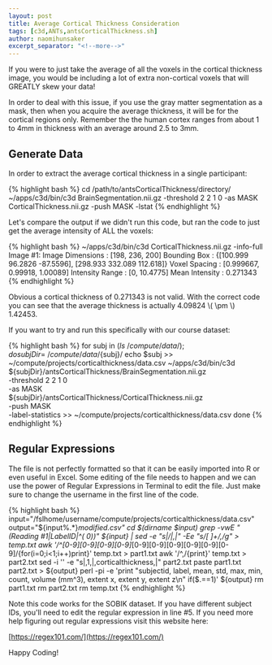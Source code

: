 ```yaml
---
layout: post
title: Average Cortical Thickness Consideration
tags: [c3d,ANTs,antsCorticalThickness.sh]
author: naomihunsaker
excerpt_separator: "<!--more-->"
---
```


If you were to just take the average of all the voxels in the cortical thickness image, you would be including a lot of extra non-cortical voxels that will GREATLY skew your data!

<!-- more -->

In order to deal with this issue, if you use the gray matter segmentation as a mask, then when you acquire the average thickness, it will be for the cortical regions only. Remember the the human cortex ranges from about 1 to 4mm in thickness with an average around 2.5 to 3mm. 

## Generate Data

In order to extract the average cortical thickness in a single participant:

{% highlight bash %}
cd /path/to/antsCorticalThickness/directory/
~/apps/c3d/bin/c3d BrainSegmentation.nii.gz -threshold 2 2 1 0 -as MASK CorticalThickness.nii.gz -push MASK -lstat
{% endhighlight %}

Let's compare the output if we didn't run this code, but ran the code to just get the average intensity of ALL the voxels:

{% highlight bash %}
~/apps/c3d/bin/c3d CorticalThickness.nii.gz -info-full
Image #1:
  Image Dimensions   : [198, 236, 200]
  Bounding Box       : {[100.999 96.2826 -87.5596], [298.933 332.089 112.618]}
  Voxel Spacing      : [0.999667, 0.99918, 1.00089]
  Intensity Range    : [0, 10.4775]
  Mean Intensity     : 0.271343
{% endhighlight %}

Obvious a cortical thickness of 0.271343 is not valid. With the correct code you can see that the average thickness is actually 4.09824 \\( \pm \\) 1.42453.

If you want to try and run this specifically with our course dataset:

{% highlight bash %}
for subj in $(ls ~/compute/data/); do 
subjDir=~/compute/data/${subj}/
echo $subj >> ~/compute/projects/corticalthickness/data.csv 
~/apps/c3d/bin/c3d \
${subjDir}/antsCorticalThickness/BrainSegmentation.nii.gz \
-threshold 2 2 1 0 \
-as MASK \
${subjDir}/antsCorticalThickness/CorticalThickness.nii.gz \
-push MASK \
-label-statistics >> ~/compute/projects/corticalthickness/data.csv
done
{% endhighlight %}

## Regular Expressions

The file is not perfectly formatted so that it can be easily imported into R or even useful in Excel. Some editing of the file needs to happen and we can use the power of Regular Expressions in Terminal to edit the file. Just make sure to change the username in the first line of the code.

{% highlight bash %}
input="/fslhome/username/compute/projects/corticalthickness/data.csv"
output="${input%.*}_modified.csv"
cd $(dirname $input)
grep -vwE "(Reading #1|LabelID|^(    0))" ${input} | sed -e "s|/|,|" -Ee "s/[ ]+/,/g" > temp.txt
awk '/^[0-9][0-9][0-9][0-9]_[0-9][0-9][0-9][0-9][0-9][0-9]/{for(i=0;i<1;i++)print}' temp.txt > part1.txt
awk '/^,/{print}' temp.txt > part2.txt
sed -i '' -e "s|,1,|,corticalthickness,|" part2.txt 
paste part1.txt part2.txt > ${output}
perl -pi -e 'print "subjectid, label, mean, std, max, min, count, volume (mm^3), extent x, extent y, extent z\n" if($.==1)' ${output}
rm part1.txt
rm part2.txt
rm temp.txt
{% endhighlight %}

Note this code works for the SOBIK dataset. If you have different subject IDs, you'll need to edit the regular expression in line #5. If you need more help figuring out regular expressions visit this website here:

[https://regex101.com/](https://regex101.com/)

Happy Coding!